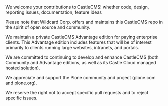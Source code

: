 We welcome your contributions to CastleCMS! whether code, design, reporting issues, documentation, feature ideas

Please note that Wildcard Corp. offers and maintains this CastleCMS repo in the spirit of open source and community.

We maintain a private CastleCMS Advantage edition for paying enterprise clients.
This Advantage edition includes features that will be of interest primarily to clients running large websites, intranets, and portals.

We are committed to continuing to develop and enhance CastleCMS (both Community and Advantage editions, as well as its Castle Cloud managed hosted solution).

We appreciate and support the Plone community and project (plone.com and plone.org).

We reserve the right not to accept specific pull requests and to reject specific issues.
